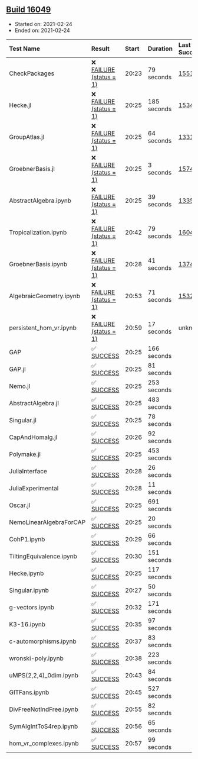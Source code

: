 ## [Build 16049](https://oscarci.mathematik.uni-kl.de/job/oscar/16049/)

* Started on: 2021-02-24
* Ended on: 2021-02-24

| Test Name    | Result | Start | Duration | Last Success | First Failure |
|:-------------|:-------|:------|:---------|:-------------|:--------------|
| CheckPackages | ❌ [FAILURE (status = 1)](https://oscarci.mathematik.uni-kl.de/job/oscar/16049/artifact/logs/build-16049/CheckPackages.log) | 20:23 | 79 seconds | [15514](https://oscarci.mathematik.uni-kl.de/job/oscar/15514/) | [15515](https://oscarci.mathematik.uni-kl.de/job/oscar/15515/) |
| Hecke.jl | ❌ [FAILURE (status = 1)](https://oscarci.mathematik.uni-kl.de/job/oscar/16049/artifact/logs/build-16049/Hecke.jl.log) | 20:25 | 185 seconds | [15344](https://oscarci.mathematik.uni-kl.de/job/oscar/15344/) | [15348](https://oscarci.mathematik.uni-kl.de/job/oscar/15348/) |
| GroupAtlas.jl | ❌ [FAILURE (status = 1)](https://oscarci.mathematik.uni-kl.de/job/oscar/16049/artifact/logs/build-16049/GroupAtlas.jl.log) | 20:25 | 64 seconds | [13311](https://oscarci.mathematik.uni-kl.de/job/oscar/13311/) | [13312](https://oscarci.mathematik.uni-kl.de/job/oscar/13312/) |
| GroebnerBasis.jl | ❌ [FAILURE (status = 1)](https://oscarci.mathematik.uni-kl.de/job/oscar/16049/artifact/logs/build-16049/GroebnerBasis.jl.log) | 20:25 | 3 seconds | [15745](https://oscarci.mathematik.uni-kl.de/job/oscar/15745/) | [15746](https://oscarci.mathematik.uni-kl.de/job/oscar/15746/) |
| AbstractAlgebra.ipynb | ❌ [FAILURE (status = 1)](https://oscarci.mathematik.uni-kl.de/job/oscar/16049/artifact/logs/build-16049/AbstractAlgebra.ipynb.log) | 20:25 | 39 seconds | [13355](https://oscarci.mathematik.uni-kl.de/job/oscar/13355/) | [13356](https://oscarci.mathematik.uni-kl.de/job/oscar/13356/) |
| Tropicalization.ipynb | ❌ [FAILURE (status = 1)](https://oscarci.mathematik.uni-kl.de/job/oscar/16049/artifact/logs/build-16049/Tropicalization.ipynb.log) | 20:42 | 79 seconds | [16048](https://oscarci.mathematik.uni-kl.de/job/oscar/16048/) | [16049](https://oscarci.mathematik.uni-kl.de/job/oscar/16049/) |
| GroebnerBasis.ipynb | ❌ [FAILURE (status = 1)](https://oscarci.mathematik.uni-kl.de/job/oscar/16049/artifact/logs/build-16049/GroebnerBasis.ipynb.log) | 20:28 | 41 seconds | [13748](https://oscarci.mathematik.uni-kl.de/job/oscar/13748/) | [13749](https://oscarci.mathematik.uni-kl.de/job/oscar/13749/) |
| AlgebraicGeometry.ipynb | ❌ [FAILURE (status = 1)](https://oscarci.mathematik.uni-kl.de/job/oscar/16049/artifact/logs/build-16049/AlgebraicGeometry.ipynb.log) | 20:53 | 71 seconds | [15322](https://oscarci.mathematik.uni-kl.de/job/oscar/15322/) | [15323](https://oscarci.mathematik.uni-kl.de/job/oscar/15323/) |
| persistent_hom_vr.ipynb | ❌ [FAILURE (status = 1)](https://oscarci.mathematik.uni-kl.de/job/oscar/16049/artifact/logs/build-16049/persistent_hom_vr.ipynb.log) | 20:59 | 17 seconds | unknown | unknown |
| GAP | ✅ [SUCCESS](https://oscarci.mathematik.uni-kl.de/job/oscar/16049/artifact/logs/build-16049/GAP.log) | 20:25 | 166 seconds |  |  |
| GAP.jl | ✅ [SUCCESS](https://oscarci.mathematik.uni-kl.de/job/oscar/16049/artifact/logs/build-16049/GAP.jl.log) | 20:25 | 81 seconds |  |  |
| Nemo.jl | ✅ [SUCCESS](https://oscarci.mathematik.uni-kl.de/job/oscar/16049/artifact/logs/build-16049/Nemo.jl.log) | 20:25 | 253 seconds |  |  |
| AbstractAlgebra.jl | ✅ [SUCCESS](https://oscarci.mathematik.uni-kl.de/job/oscar/16049/artifact/logs/build-16049/AbstractAlgebra.jl.log) | 20:25 | 483 seconds |  |  |
| Singular.jl | ✅ [SUCCESS](https://oscarci.mathematik.uni-kl.de/job/oscar/16049/artifact/logs/build-16049/Singular.jl.log) | 20:25 | 78 seconds |  |  |
| CapAndHomalg.jl | ✅ [SUCCESS](https://oscarci.mathematik.uni-kl.de/job/oscar/16049/artifact/logs/build-16049/CapAndHomalg.jl.log) | 20:26 | 92 seconds |  |  |
| Polymake.jl | ✅ [SUCCESS](https://oscarci.mathematik.uni-kl.de/job/oscar/16049/artifact/logs/build-16049/Polymake.jl.log) | 20:25 | 453 seconds |  |  |
| JuliaInterface | ✅ [SUCCESS](https://oscarci.mathematik.uni-kl.de/job/oscar/16049/artifact/logs/build-16049/JuliaInterface.log) | 20:28 | 26 seconds |  |  |
| JuliaExperimental | ✅ [SUCCESS](https://oscarci.mathematik.uni-kl.de/job/oscar/16049/artifact/logs/build-16049/JuliaExperimental.log) | 20:28 | 11 seconds |  |  |
| Oscar.jl | ✅ [SUCCESS](https://oscarci.mathematik.uni-kl.de/job/oscar/16049/artifact/logs/build-16049/Oscar.jl.log) | 20:25 | 691 seconds |  |  |
| NemoLinearAlgebraForCAP | ✅ [SUCCESS](https://oscarci.mathematik.uni-kl.de/job/oscar/16049/artifact/logs/build-16049/NemoLinearAlgebraForCAP.log) | 20:25 | 20 seconds |  |  |
| CohP1.ipynb | ✅ [SUCCESS](https://oscarci.mathematik.uni-kl.de/job/oscar/16049/artifact/logs/build-16049/CohP1.ipynb.log) | 20:29 | 66 seconds |  |  |
| TiltingEquivalence.ipynb | ✅ [SUCCESS](https://oscarci.mathematik.uni-kl.de/job/oscar/16049/artifact/logs/build-16049/TiltingEquivalence.ipynb.log) | 20:30 | 151 seconds |  |  |
| Hecke.ipynb | ✅ [SUCCESS](https://oscarci.mathematik.uni-kl.de/job/oscar/16049/artifact/logs/build-16049/Hecke.ipynb.log) | 20:25 | 117 seconds |  |  |
| Singular.ipynb | ✅ [SUCCESS](https://oscarci.mathematik.uni-kl.de/job/oscar/16049/artifact/logs/build-16049/Singular.ipynb.log) | 20:27 | 50 seconds |  |  |
| g-vectors.ipynb | ✅ [SUCCESS](https://oscarci.mathematik.uni-kl.de/job/oscar/16049/artifact/logs/build-16049/g-vectors.ipynb.log) | 20:32 | 171 seconds |  |  |
| K3-16.ipynb | ✅ [SUCCESS](https://oscarci.mathematik.uni-kl.de/job/oscar/16049/artifact/logs/build-16049/K3-16.ipynb.log) | 20:35 | 97 seconds |  |  |
| c-automorphisms.ipynb | ✅ [SUCCESS](https://oscarci.mathematik.uni-kl.de/job/oscar/16049/artifact/logs/build-16049/c-automorphisms.ipynb.log) | 20:37 | 83 seconds |  |  |
| wronski-poly.ipynb | ✅ [SUCCESS](https://oscarci.mathematik.uni-kl.de/job/oscar/16049/artifact/logs/build-16049/wronski-poly.ipynb.log) | 20:38 | 223 seconds |  |  |
| uMPS(2,2,4)_0dim.ipynb | ✅ [SUCCESS](https://oscarci.mathematik.uni-kl.de/job/oscar/16049/artifact/logs/build-16049/uMPS-2-2-4-_0dim.ipynb.log) | 20:43 | 84 seconds |  |  |
| GITFans.ipynb | ✅ [SUCCESS](https://oscarci.mathematik.uni-kl.de/job/oscar/16049/artifact/logs/build-16049/GITFans.ipynb.log) | 20:45 | 527 seconds |  |  |
| DivFreeNotIndFree.ipynb | ✅ [SUCCESS](https://oscarci.mathematik.uni-kl.de/job/oscar/16049/artifact/logs/build-16049/DivFreeNotIndFree.ipynb.log) | 20:55 | 82 seconds |  |  |
| SymAlgIntToS4rep.ipynb | ✅ [SUCCESS](https://oscarci.mathematik.uni-kl.de/job/oscar/16049/artifact/logs/build-16049/SymAlgIntToS4rep.ipynb.log) | 20:56 | 65 seconds |  |  |
| hom_vr_complexes.ipynb | ✅ [SUCCESS](https://oscarci.mathematik.uni-kl.de/job/oscar/16049/artifact/logs/build-16049/hom_vr_complexes.ipynb.log) | 20:57 | 99 seconds |  |  |
